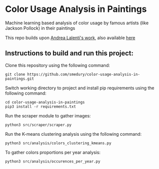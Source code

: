 # Color Usage Analysis in Paintings

Machine learning based analysis of color usage by famous artists (like Jackson Pollock) in their paintings

This repo builds upon [Andrea Lalenti's work](https://towardsdatascience.com/clustering-pollock-1ec24c9cf447), also available [here](https://gitlab.com/andrea.ialenti/pollock-analysis/-/tree/master/)

## Instructions to build and run this project:

Clone this repository using the following command:

```console
git clone https://github.com/smedury/color-usage-analysis-in-paintings.git
```

Switch working directory to project and install pip requirements using the following command:

```console
cd color-usage-analysis-in-paintings
pip3 install -r requirements.txt
```

Run the scraper module to gather images:

```console
python3 src/scraper/scraper.py
```

Run the K-means clustering analysis using the following command:

```console
python3 src/analysis/colors_clustering_kmeans.py
```

To gather colors proportions per year analysis:

```console
python3 src/analysis/occurences_per_year.py
```